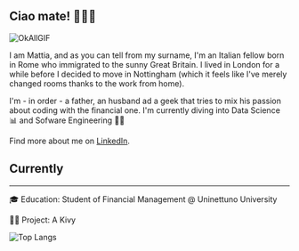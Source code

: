 ## Ciao mate! 💂‍♂️🤌

![OkAllGIF](https://github.com/mattiaitaliano/mattiaitaliano/assets/102301489/3a650202-69fd-4ef2-85fe-45cf96a3bd83)


I am Mattia, and as you can tell from my surname, I'm an Italian fellow born in Rome who immigrated to the sunny Great Britain. I lived in London for a while before I decided to move in Nottingham (which it feels like I've merely changed rooms thanks to the work from home).

I'm - in order - a father, an husband ad a geek that tries to mix his passion about coding with the financial one. I'm currently diving into Data Science 📊 and Sofware Engineering 🧑‍💻

Find more about me on [LinkedIn](https://www.linkedin.com/in/mattiaitaliano/).



## Currently
---

🎓 Education: Student of Financial Management @ Uninettuno University

🧑‍💻 Project: A Kivy 



![Top Langs](https://github-readme-stats.vercel.app/api/top-langs/?username=mattiaitaliano&hide_progress=true)
